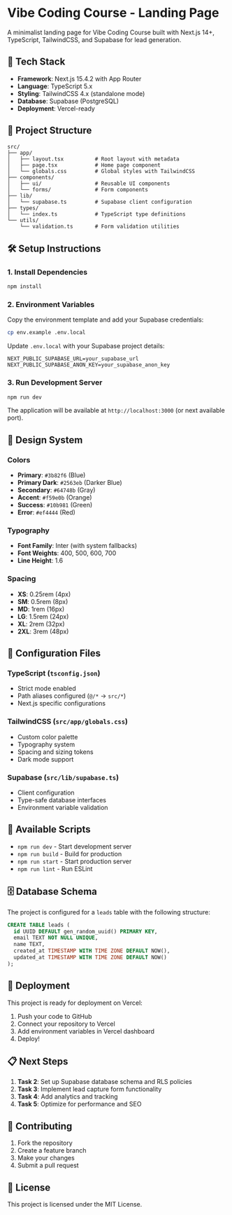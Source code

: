 # Vibe Coding Course - Landing Page

A minimalist landing page for Vibe Coding Course built with Next.js 14+, TypeScript, TailwindCSS, and Supabase for lead generation.

## 🚀 Tech Stack

- **Framework**: Next.js 15.4.2 with App Router
- **Language**: TypeScript 5.x
- **Styling**: TailwindCSS 4.x (standalone mode)
- **Database**: Supabase (PostgreSQL)
- **Deployment**: Vercel-ready

## 📁 Project Structure

```
src/
├── app/
│   ├── layout.tsx          # Root layout with metadata
│   ├── page.tsx            # Home page component
│   └── globals.css         # Global styles with TailwindCSS
├── components/
│   ├── ui/                 # Reusable UI components
│   └── forms/              # Form components
├── lib/
│   └── supabase.ts         # Supabase client configuration
├── types/
│   └── index.ts            # TypeScript type definitions
└── utils/
    └── validation.ts       # Form validation utilities
```

## 🛠️ Setup Instructions

### 1. Install Dependencies
```bash
npm install
```

### 2. Environment Variables
Copy the environment template and add your Supabase credentials:
```bash
cp env.example .env.local
```

Update `.env.local` with your Supabase project details:
```env
NEXT_PUBLIC_SUPABASE_URL=your_supabase_url
NEXT_PUBLIC_SUPABASE_ANON_KEY=your_supabase_anon_key
```

### 3. Run Development Server
```bash
npm run dev
```

The application will be available at `http://localhost:3000` (or next available port).

## 🎨 Design System

### Colors
- **Primary**: `#3b82f6` (Blue)
- **Primary Dark**: `#2563eb` (Darker Blue)
- **Secondary**: `#64748b` (Gray)
- **Accent**: `#f59e0b` (Orange)
- **Success**: `#10b981` (Green)
- **Error**: `#ef4444` (Red)

### Typography
- **Font Family**: Inter (with system fallbacks)
- **Font Weights**: 400, 500, 600, 700
- **Line Height**: 1.6

### Spacing
- **XS**: 0.25rem (4px)
- **SM**: 0.5rem (8px)
- **MD**: 1rem (16px)
- **LG**: 1.5rem (24px)
- **XL**: 2rem (32px)
- **2XL**: 3rem (48px)

## 🔧 Configuration Files

### TypeScript (`tsconfig.json`)
- Strict mode enabled
- Path aliases configured (`@/*` → `src/*`)
- Next.js specific configurations

### TailwindCSS (`src/app/globals.css`)
- Custom color palette
- Typography system
- Spacing and sizing tokens
- Dark mode support

### Supabase (`src/lib/supabase.ts`)
- Client configuration
- Type-safe database interfaces
- Environment variable validation

## 📝 Available Scripts

- `npm run dev` - Start development server
- `npm run build` - Build for production
- `npm run start` - Start production server
- `npm run lint` - Run ESLint

## 🗄️ Database Schema

The project is configured for a `leads` table with the following structure:

```sql
CREATE TABLE leads (
  id UUID DEFAULT gen_random_uuid() PRIMARY KEY,
  email TEXT NOT NULL UNIQUE,
  name TEXT,
  created_at TIMESTAMP WITH TIME ZONE DEFAULT NOW(),
  updated_at TIMESTAMP WITH TIME ZONE DEFAULT NOW()
);
```

## 🚀 Deployment

This project is ready for deployment on Vercel:

1. Push your code to GitHub
2. Connect your repository to Vercel
3. Add environment variables in Vercel dashboard
4. Deploy!

## 📋 Next Steps

1. **Task 2**: Set up Supabase database schema and RLS policies
2. **Task 3**: Implement lead capture form functionality
3. **Task 4**: Add analytics and tracking
4. **Task 5**: Optimize for performance and SEO

## 🤝 Contributing

1. Fork the repository
2. Create a feature branch
3. Make your changes
4. Submit a pull request

## 📄 License

This project is licensed under the MIT License.
